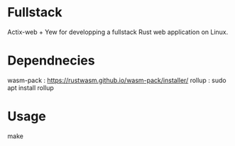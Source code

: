 Fullstack
==

Actix-web + Yew for developping a fullstack Rust web application on Linux.

Dependnecies
==

wasm-pack : https://rustwasm.github.io/wasm-pack/installer/
rollup : sudo apt install rollup


Usage
==

make


